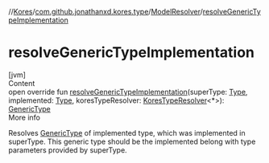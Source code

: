 //[Kores](../../index.md)/[com.github.jonathanxd.kores.type](../index.md)/[ModelResolver](index.md)/[resolveGenericTypeImplementation](resolve-generic-type-implementation.md)



# resolveGenericTypeImplementation  
[jvm]  
Content  
open override fun [resolveGenericTypeImplementation](resolve-generic-type-implementation.md)(superType: [Type](https://docs.oracle.com/javase/8/docs/api/java/lang/reflect/Type.html), implemented: [Type](https://docs.oracle.com/javase/8/docs/api/java/lang/reflect/Type.html), koresTypeResolver: [KoresTypeResolver](../-kores-type-resolver/index.md)<*>): [GenericType](../-generic-type/index.md)  
More info  


Resolves [GenericType](../-generic-type/index.md) of implemented type, which was implemented in superType. This generic type should be the implemented belong with type parameters provided by superType.

  



